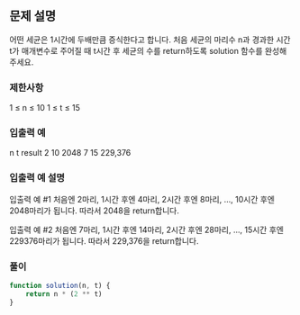 ## 문제 설명

어떤 세균은 1시간에 두배만큼 증식한다고 합니다. 처음 세균의 마리수 n과 경과한 시간 t가 매개변수로 주어질 때 t시간 후 세균의 수를 return하도록 solution 함수를 완성해주세요.

### 제한사항

1 ≤ n ≤ 10
1 ≤ t ≤ 15

### 입출력 예

n t result
2 10 2048
7 15 229,376

### 입출력 예 설명

입출력 예 #1
처음엔 2마리, 1시간 후엔 4마리, 2시간 후엔 8마리, ..., 10시간 후엔 2048마리가 됩니다. 따라서 2048을 return합니다.

입출력 예 #2
처음엔 7마리, 1시간 후엔 14마리, 2시간 후엔 28마리, ..., 15시간 후엔 229376마리가 됩니다. 따라서 229,376을 return합니다.

### 풀이

```javaScript
function solution(n, t) {
    return n * (2 ** t)
}
```
